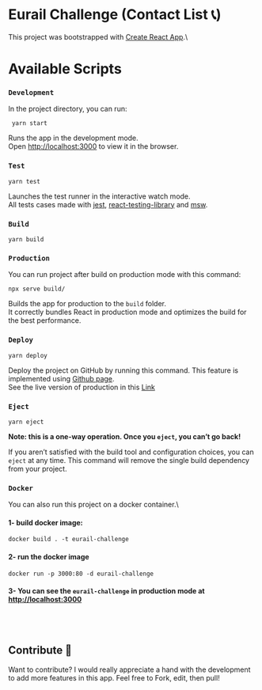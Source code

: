 # Eurail Challenge (Contact List 📞)

This project was bootstrapped with [Create React App](https://github.com/facebook/create-react-app).\

# Available Scripts
###
### `Development`
In the project directory, you can run:
```shell
 yarn start 
```

Runs the app in the development mode.\
Open [http://localhost:3000](http://localhost:3000) to view it in the browser.
### `Test`
```
yarn test
```

Launches the test runner in the interactive watch mode.\
All tests cases made with [jest](https://jestjs.io/), [react-testing-library](https://testing-library.com/) and [msw](https://mswjs.io/).
### `Build`
```
yarn build
```
### `Production`
You can run project after build on production mode with this command:
```
npx serve build/
```

Builds the app for production to the `build` folder.\
It correctly bundles React in production mode and optimizes the build for the best performance.
### `Deploy`
```
yarn deploy
```
Deploy the project on GitHub by running this command. This feature is implemented using [Github page](https://pages.github.com/).\
See the live version of production in this [Link](https://husseinakbari.github.io/eurail-challenge/)
### `Eject`
```
yarn eject
```
**Note: this is a one-way operation. Once you `eject`, you can’t go back!**

If you aren’t satisfied with the build tool and configuration choices, you can `eject` at any time. This command will remove the single build dependency from your project.



### `Docker`
You can also run this project on a docker container.\
#### 1- build docker image:
```
docker build . -t eurail-challenge
```
#### 2- run the docker image
```
docker run -p 3000:80 -d eurail-challenge
```
#### 3- You can see the `eurail-challenge` in production mode at [http://localhost:3000](http://localhost:3000)

<br>
<br>

## Contribute 🧩

Want to contribute? I would really appreciate a hand with the development to add more features in this app.
Feel free to Fork, edit, then pull!
